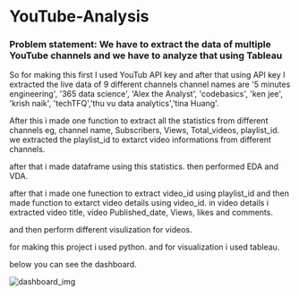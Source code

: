 # YouTube-Analysis

### Problem statement: We have to extract the data of multiple YouTube channels and we have to analyze that using Tableau


So for making this first I used YouTub API key and after that using API key I extracted the live data of 9 different channels
channel names are '5 minutes engineering', '365 data science', 'Alex the Analyst', 'codebasics', 'ken jee', 'krish naik', 'techTFQ','thu vu data analytics','tina Huang'.

After this i made one function to extract all the statistics from different channels eg, channel name, Subscribers, Views, Total_videos, playlist_id.
we extracted the playlist_id to extarct video informations from different channels.

after that i made dataframe using this statistics.
then performed EDA and VDA.

after that i made one funection to extract video_id using playlist_id
and then made function to extarct video details using video_id.
in video details i extracted video title, video Published_date, Views, likes and comments.

and then perform different visulization for videos.

for making this project i used python.
and for visualization i used tableau.

below you can see the dashboard.


![dashboard_img](https://user-images.githubusercontent.com/95639758/203915035-0be338e5-69d6-4412-a706-5873de11b362.png)

